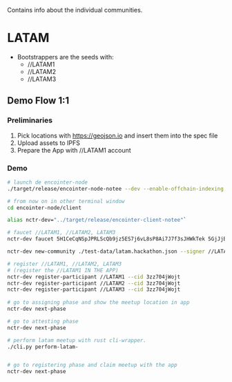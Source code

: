 Contains info about the individual communities.

# LATAM
* Bootstrappers are the seeds with:
   * //LATAM1
   * //LATAM2
   * //LATAM3


## Demo Flow 1:1
### Preliminaries
1. Pick locations with https://geojson.io and insert them into the spec file
2. Upload assets to IPFS
3. Prepare the App with //LATAM1 account
### Demo
```bash
# launch de encointer-node
./target/release/encointer-node-notee --dev --enable-offchain-indexing true --rpc-methods unsafe -lencointer=debug,parity_ws=warn --ws-external --rpc-external

# from now on in other terminal window
cd encointer-node/client

alias nctr-dev="../target/release/encointer-client-notee"`

# faucet //LATAM1, //LATAM2, LATAM3
nctr-dev faucet 5H1CeCqNSpJPRLScQb9jz5ES7j6vL8sP8Ai7J7f3sJHWkTek 5GjJjBPg8XzD2RMzFSV2Qq42CxBdJsND9fRoBtxCqmYNJA4M 5D83c6U4cpnJRUFi9hZZroBPzB2g2sd91eFT3Rm2QTp7ZJau

nctr-dev new-community ./test-data/latam.hackathon.json --signer //LATAM1

# register //LATAM1, //LATAM2, LATAM3
# (register the //LATAM1 IN THE APP)
nctr-dev register-participant //LATAM1 --cid 3zz704jWojt
nctr-dev register-participant //LATAM2 --cid 3zz704jWojt
nctr-dev register-participant //LATAM3 --cid 3zz704jWojt
 
# go to assigning phase and show the meetup location in app
nctr-dev next-phase

# go to attesting phase
nctr-dev next-phase

# perform latam meetup with rust cli-wrapper.
./cli.py perform-latam-


# go to registering phase and claim meetup with the app
nctr-dev next-phase
```

